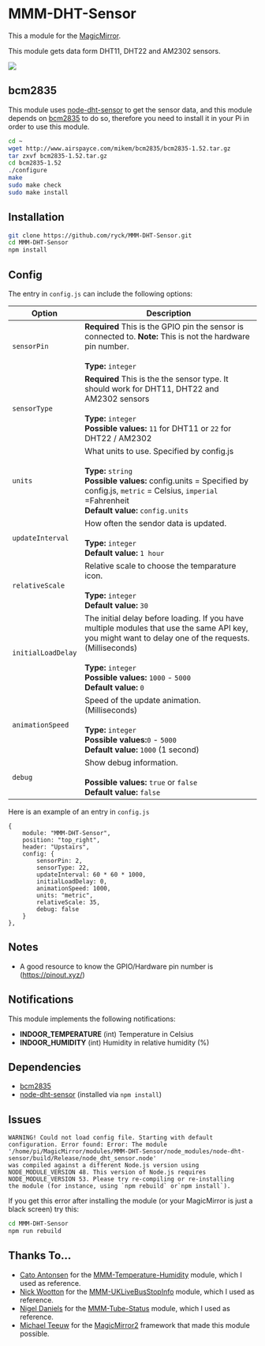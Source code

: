 # MMM-DHT-Sensor

This a module for the [MagicMirror](https://github.com/MichMich/MagicMirror).

This module gets data form DHT11, DHT22 and AM2302 sensors.

![](MMM-DHT-Sensor.png)

## bcm2835

This module uses [node-dht-sensor](https://github.com/momenso/node-dht-sensor) to get the sensor data, and this module depends on [bcm2835](http://www.airspayce.com/mikem/bcm2835/) to do so, therefore you need to install it in your Pi in order to use this module.

```bash
cd ~
wget http://www.airspayce.com/mikem/bcm2835/bcm2835-1.52.tar.gz
tar zxvf bcm2835-1.52.tar.gz
cd bcm2835-1.52
./configure
make
sudo make check
sudo make install
```

## Installation

```bash
git clone https://github.com/ryck/MMM-DHT-Sensor.git
cd MMM-DHT-Sensor
npm install
```

## Config

The entry in `config.js` can include the following options:

| Option             | Description                                                                                                                                                                                                                                           |
| ------------------ | ----------------------------------------------------------------------------------------------------------------------------------------------------------------------------------------------------------------------------------------------------- |
| `sensorPin`        | **Required** This is the GPIO pin the sensor is connected to. **Note:** This is not the hardware pin number.<br><br>**Type:** `integer`<br>                                                                                                           |
| `sensorType`       | **Required** This is the the sensor type. It should work for DHT11, DHT22 and AM2302 sensors<br><br>**Type:** `integer`<br> **Possible values:** `11` for DHT11 or `22` for DHT22 / AM2302                                                            |
| `units`            | What units to use. Specified by config.js <br><br>**Type:** `string`<br>**Possible values:** config.units = Specified by config.js, `metric` = Celsius, `imperial` =Fahrenheit <br> **Default value:** `config.units`                                 |
| `updateInterval`   | How often the sendor data is updated.<br><br>**Type:** `integer`<br>**Default value:** `1 hour`                                                                                                                                                       |
| `relativeScale`    | Relative scale to choose the temparature icon.<br><br>**Type:** `integer`<br>**Default value:** `30`                                                                                                                                                  |
| `initialLoadDelay` | The initial delay before loading. If you have multiple modules that use the same API key, you might want to delay one of the requests. (Milliseconds) <br><br>**Type:** `integer`<br>**Possible values:** `1000` - `5000` <br> **Default value:** `0` |
| `animationSpeed`   | Speed of the update animation. (Milliseconds) <br><br>**Type:** `integer`<br>**Possible values:**`0` - `5000` <br> **Default value:** `1000` (1 second)                                                                                               |
| `debug`            | Show debug information. <br><br> **Possible values:** `true` or `false` <br> **Default value:** `false`                                                                                                                                               |

Here is an example of an entry in `config.js`

```
{
	module: "MMM-DHT-Sensor",
	position: "top_right",
	header: "Upstairs",
	config: {
		sensorPin: 2,
		sensorType: 22,
		updateInterval: 60 * 60 * 1000,
		initialLoadDelay: 0,
		animationSpeed: 1000,
		units: "metric",
		relativeScale: 35,
		debug: false
	}
},
```

## Notes

- A good resource to know the GPIO/Hardware pin number is (https://pinout.xyz/)

## Notifications

This module implements the following notifications:

- **INDOOR_TEMPERATURE** (int) Temperature in Celsius
- **INDOOR_HUMIDITY** (int) Humidity in relative humidity (%)

## Dependencies

- [bcm2835](http://www.airspayce.com/mikem/bcm2835/)
- [node-dht-sensor](https://github.com/momenso/node-dht-sensor) (installed via `npm install`)

## Issues

```
WARNING! Could not load config file. Starting with default configuration. Error found: Error: The module '/home/pi/MagicMirror/modules/MMM-DHT-Sensor/node_modules/node-dht-sensor/build/Release/node_dht_sensor.node'
was compiled against a different Node.js version using
NODE_MODULE_VERSION 48. This version of Node.js requires
NODE_MODULE_VERSION 53. Please try re-compiling or re-installing
the module (for instance, using `npm rebuild` or`npm install`).
```

If you get this error after installing the module (or your MagicMirror is just a black screen) try this:

```bash
cd MMM-DHT-Sensor
npm run rebuild
```

## Thanks To...

- [Cato Antonsen](https://github.com/prasanthsasikumar) for the [MMM-Temperature-Humidity](https://github.com/prasanthsasikumar/MMM-Temperature-Humidity) module, which I used as reference.
- [Nick Wootton](https://github.com/MichMich) for the [MMM-UKLiveBusStopInfo](https://github.com/nwootton/MMM-UKLiveBusStopInfo) module, which I used as reference.
- [Nigel Daniels](https://github.com/nigel-daniels/) for the [MMM-Tube-Status](https://github.com/nigel-daniels/MMM-Tube-Status) module, which I used as reference.
- [Michael Teeuw](https://github.com/MichMich) for the [MagicMirror2](https://github.com/MichMich/MagicMirror/) framework that made this module possible.
